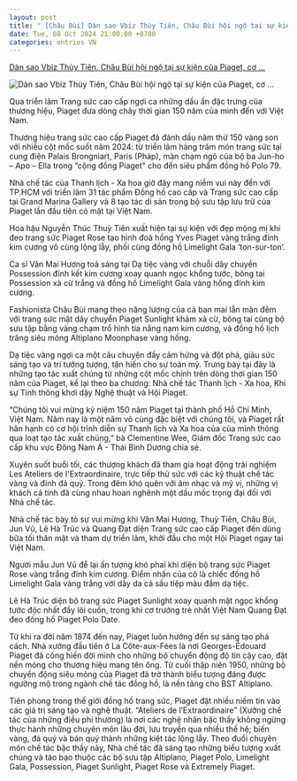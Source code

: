 ```yaml
---
layout: post
title: " [Châu Bùi] Dàn sao Vbiz Thùy Tiên, Châu Bùi hội ngộ tại sự kiện của Piaget, cơ ..."
date: Tue, 08 Oct 2024 21:00:00 +0700
categories: entries VN
---
```

[Dàn sao Vbiz Thùy Tiên, Châu Bùi hội ngộ tại sự kiện của Piaget, cơ ...](https://cafef.vn/dan-sao-vbiz-thuy-tien-chau-bui-hoi-ngo-tai-su-kien-cua-piaget-co-truong-tre-nhat-viet-nam-va-ban-gai-my-nhan-cung-gop-mat-188241008193505368.chn)

![Dàn sao Vbiz Thùy Tiên, Châu Bùi hội ngộ tại sự kiện của Piaget, cơ ...](https://cafefcdn.com/zoom/600_315/203337114487263232/2024/10/8/avatar1728390859336-17283908602071650979118.jpg)

Qua triển lãm Trang sức cao cấp ngợi ca những dấu ấn đặc trưng của thương hiệu, Piaget đưa dòng chảy thời gian 150 năm của mình đến với Việt Nam.

Thương hiệu trang sức cao cấp Piaget đã đánh dấu năm thứ 150 vàng son với nhiều cột mốc suốt năm 2024: từ triển lãm hàng trăm món trang sức tại cung điện Palais Brongniart, Paris (Pháp), màn chạm ngõ của bộ ba Jun-ho – Apo – Ella trong “cộng đồng Piaget" cho đến siêu phẩm đồng hồ Polo 79.

Nhà chế tác của Thanh lịch - Xa hoa giờ đây mang niềm vui này đến với TP.HCM với triển lãm 31 tác phẩm Đồng hồ cao cấp và Trang sức cao cấp tại Grand Marina Gallery và 8 tạo tác di sản trong bộ sưu tập lưu trữ của Piaget lần đầu tiên có mặt tại Việt Nam.

Hoa hậu Nguyễn Thúc Thuỳ Tiên xuất hiện tại sự kiện với đẹp mộng mị khi đeo trang sức Piaget Rose tạo hình đoá hồng Yves Piaget vàng trắng đính kim cương vô cùng lộng lẫy, phối cùng đồng hồ Limelight Gala ‘ton-sur-ton’.

Ca sĩ Văn Mai Hương toả sáng tại Dạ tiệc vàng với chuỗi dây chuyền Possession đính kết kim cương xoay quanh ngọc khổng tước, bông tai Possession xà cừ trắng và đồng hồ Limelight Gala vàng hồng đính kim cương.

Fashionista Châu Bùi mang theo năng lượng của cả ban mai lẫn màn đêm với trang sức mặt dây chuyền Piaget Sunlight khảm xà cừ, bông tai cùng bộ sưu tập bằng vàng chạm trổ hình tia nắng nạm kim cương, và đồng hồ lịch trăng siêu mỏng Altiplano Moonphase vàng hồng.

Dạ tiệc vàng ngợi ca một câu chuyện đầy cảm hứng và đột phá, giàu sức sáng tạo và trí tưởng tượng, tận hiến cho sự toàn mỹ. Trưng bày tại đây là những tạo tác xuất chúng từ những cột mốc chính trên dòng thời gian 150 năm của Piaget, kể lại theo ba chương: Nhà chế tác Thanh lịch - Xa hoa, Khi sự Tinh thông khơi dậy Nghệ thuật và Hội Piaget.

“Chúng tôi vui mừng kỷ niệm 150 năm Piaget tại thành phố Hồ Chí Minh, Việt Nam. Năm nay là một năm vô cùng đặc biệt với chúng tôi, và Piaget rất hân hạnh có cơ hội trình diễn sự Thanh lịch và Xa hoa của của mình thông qua loạt tạo tác xuất chúng,” bà Clementine Wee, Giám đốc Trang sức cao cấp khu vực Đông Nam Á - Thái Bình Dương chia sẻ.

Xuyên suốt buổi tối, các thượng khách đã tham gia hoạt động trải nghiệm Les Ateliers de l'Extraordinaire, trực tiếp thử sức với các kỹ thuật chế tác vàng và đính đá quý. Trong đêm khó quên với âm nhạc và mỹ vị, những vị khách cá tính đã cùng nhau hoan nghênh một dấu mốc trọng đại đối với Nhà chế tác.

Nhà chế tác bày tỏ sự vui mừng khi Văn Mai Hương, Thuỳ Tiên, Châu Bùi, Jun Vũ, Lê Hà Trúc và Quang Đạt diện Trang sức cao cấp Piaget đến dùng bữa tối thân mật và tham dự triển lãm, khởi đầu cho một Hội Piaget ngay tại Việt Nam.

Người mẫu Jun Vũ để lại ấn tượng khó phai khi diện bộ trang sức Piaget Rose vàng trắng đính kim cương. Điểm nhấn của cô là chiếc đồng hồ Limelight Gala vàng trắng với dây da cá sấu tiệp màu đầm dạ tiệc.

Lê Hà Trúc diện bộ trang sức Piaget Sunlight xoay quanh mặt ngọc khổng tước độc nhất đầy lôi cuốn, trong khi cơ trưởng trẻ nhất Việt Nam Quang Đạt đeo đồng hồ Piaget Polo Date.

Từ khi ra đời năm 1874 đến nay, Piaget luôn hướng đến sự sáng tạo phá cách. Nhà xưởng đầu tiên ở La Côte-aux-Fées là nơi Georges-Édouard Piaget đã cống hiến đời mình cho những bộ chuyển động độ tin cậy cao, đặt nền móng cho thương hiệu mang tên ông. Từ cuối thập niên 1950, những bộ chuyển động siêu mỏng của Piaget đã trở thành biểu tượng đáng được ngưỡng mộ trong ngành chế tác đồng hồ, là nền tảng cho BST Altiplano.

Tiên phong trong thế giới đồng hồ trang sức, Piaget đặt nhiều niềm tin vào các giá trị sáng tạo và nghệ thuật. “Ateliers de l’Extraordinaire” (Xưởng chế tác của những điều phi thường) là nơi các nghệ nhân bậc thầy không ngừng thực hành những chuyên môn lâu đời, lưu truyền qua nhiều thế hệ; biến vàng, đá quý và bán quý thành những kiệt tác lộng lẫy. Theo đuổi chuyên môn chế tác bậc thầy này, Nhà chế tác đã sáng tạo những biểu tượng xuất chúng và táo bạo thuộc các bộ sưu tập Altiplano, Piaget Polo, Limelight Gala, Possession, Piaget Sunlight, Piaget Rose và Extremely Piaget.





